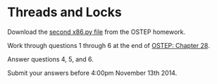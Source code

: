 Threads and Locks
=================

Download the [second x86.py file](http://pages.cs.wisc.edu/~remzi/OSTEP/Homework/HW-ThreadsLocks.tgz) from the OSTEP homework.

Work through questions 1 through 6 at the end of [OSTEP: Chapter 28](http://pages.cs.wisc.edu/~remzi/OSTEP/threads-locks.pdf#page=21).  

Answer questions 4, 5, and 6.  

Submit your answers before 4:00pm November 13th 2014.
